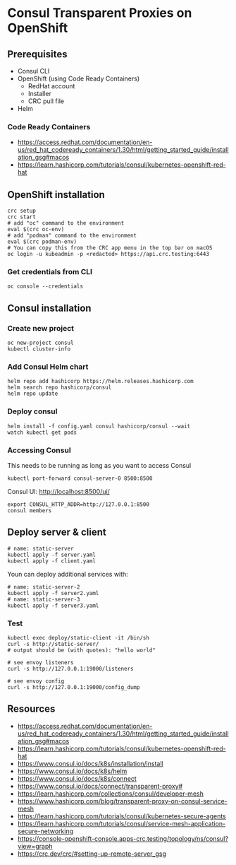 # Consul Transparent Proxies on OpenShift

## Prerequisites

- Consul CLI
- OpenShift (using Code Ready Containers)
  - RedHat account
  - Installer
  - CRC pull file
- Helm

### Code Ready Containers

- <https://access.redhat.com/documentation/en-us/red_hat_codeready_containers/1.30/html/getting_started_guide/installation_gsg#macos>
- <https://learn.hashicorp.com/tutorials/consul/kubernetes-openshift-red-hat>

## OpenShift installation

```shell
crc setup
crc start
# add "oc" command to the environment
eval $(crc oc-env)
# add "podman" command to the environment
eval $(crc podman-env)
# You can copy this from the CRC app menu in the top bar on macOS
oc login -u kubeadmin -p <redacted> https://api.crc.testing:6443
```

### Get credentials from CLI

```shell
oc console --credentials
```

## Consul installation

### Create new project

```shell
oc new-project consul
kubectl cluster-info
```

### Add Consul Helm chart

```shell
helm repo add hashicorp https://helm.releases.hashicorp.com
helm search repo hashicorp/consul
helm repo update
```

### Deploy consul

```shell
helm install -f config.yaml consul hashicorp/consul --wait
watch kubectl get pods
```

### Accessing Consul

This needs to be running as long as you want to access Consul

```shell
kubectl port-forward consul-server-0 8500:8500
```

Consul UI: <http://localhost:8500/ui/>

```shell
export CONSUL_HTTP_ADDR=http://127.0.0.1:8500
consul members
```

## Deploy server & client

```shell
# name: static-server
kubectl apply -f server.yaml
kubectl apply -f client.yaml
```

Youn can deploy additional services with:

```shell
# name: static-server-2
kubectl apply -f server2.yaml
# name: static-server-3
kubectl apply -f server3.yaml
```

### Test

```shell
kubectl exec deploy/static-client -it /bin/sh
curl -s http://static-server/
# output should be (with quotes): "hello world"

# see envoy listeners
curl -s http://127.0.0.1:19000/listeners

# see envoy config
curl -s http://127.0.0.1:19000/config_dump
```

## Resources

- <https://access.redhat.com/documentation/en-us/red_hat_codeready_containers/1.30/html/getting_started_guide/installation_gsg#macos>
- <https://learn.hashicorp.com/tutorials/consul/kubernetes-openshift-red-hat>
- <https://www.consul.io/docs/k8s/installation/install>
- <https://www.consul.io/docs/k8s/helm>
- <https://www.consul.io/docs/k8s/connect>
- <https://www.consul.io/docs/connect/transparent-proxy#>
- <https://learn.hashicorp.com/collections/consul/developer-mesh>
- <https://www.hashicorp.com/blog/transparent-proxy-on-consul-service-mesh>
- <https://learn.hashicorp.com/tutorials/consul/kubernetes-secure-agents>
- <https://learn.hashicorp.com/tutorials/consul/service-mesh-application-secure-networking>
- <https://console-openshift-console.apps-crc.testing/topology/ns/consul?view=graph>
- <https://crc.dev/crc/#setting-up-remote-server_gsg>

